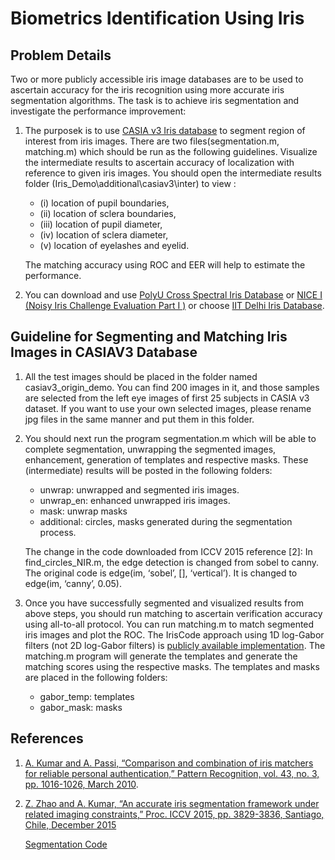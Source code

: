 # Biometrics Identification Using Iris
## Problem Details
Two or more publicly accessible iris image databases are to be used to ascertain accuracy for the iris recognition using more accurate iris segmentation algorithms. The task is to achieve iris segmentation and investigate the performance improvement:

1. The purposek is to use [CASIA v3 Iris database](http://www.cbsr.ia.ac.cn/english/IrisDatabase.asp) to segment region of interest from iris images. There are two files(segmentation.m, matching.m) which should be run as the following guidelines. Visualize the intermediate results to ascertain accuracy of localization with reference to given iris images. You should open the intermediate results folder (Iris_Demo\additional\casiav3\inter) to view :
    - (i) location of pupil boundaries, 
    - (ii) location of sclera boundaries, 
    - (iii) location of pupil diameter, 
    - (iv) location of sclera diameter, 
    - (v) location of eyelashes and eyelid. 
   
   The matching accuracy using ROC and EER will help to estimate the performance.
2. You can download and use [PolyU Cross Spectral Iris Database](http://www4.comp.polyu.edu.hk/~csajaykr/polyuiris.htm) or [NICE I (Noisy Iris Challenge
Evaluation Part I )](http://nice1.di.ubi.pt) or choose [IIT Delhi Iris Database](http://www4.comp.polyu.edu.hk/~csajaykr/IITD/Database_Iris.htm).
## Guideline for Segmenting and Matching Iris Images in CASIAV3 Database
1. All the test images should be placed in the folder named casiav3_origin_demo. You can find 200 images in it, and those samples are selected from the left eye images of first 25 subjects in CASIA v3 dataset. If you want to use your own selected images, please rename jpg files in the same manner and put them in this folder.
2. You should next run the program segmentation.m which will be able to complete segmentation,
unwrapping the segmented images, enhancement, generation of templates and respective masks.
These (intermediate) results will be posted in the following folders:
    - unwrap: unwrapped and segmented iris images.
    - unwrap_en: enhanced unwrapped iris images.
    - mask: unwrap masks
    - additional: circles, masks generated during the segmentation process.

    The change in the code downloaded from ICCV 2015 reference [2]: In find_circles_NIR.m, the
edge detection is changed from sobel to canny. The original code is edge(im, ‘sobel’, [], ‘vertical’).
It is changed to edge(im, ‘canny’, 0.05).
3. Once you have successfully segmented and visualized results from above steps, you should run
matching to ascertain verification accuracy using all-to-all protocol. You can run matching.m to
match segmented iris images and plot the ROC. The IrisCode approach using 1D log-Gabor filters
(not 2D log-Gabor filters) is [publicly available implementation](http://www.peterkovesi.com/studentprojects/libor/). The matching.m program will generate the templates and generate the matching scores using the
respective masks. The templates and masks are placed in the following folders:
    - gabor_temp: templates
    - gabor_mask: masks

## References
1. [A. Kumar and A. Passi, “Comparison and combination of iris matchers for reliable personal authentication,” Pattern Recognition, vol. 43, no. 3, pp. 1016-1026, March 2010](http://www4.comp.polyu.edu.hk/~csajaykr/myhome/papers/PR_10_2.pdf).
2. [Z. Zhao and A. Kumar, “An accurate iris segmentation framework under related imaging constraints,” Proc. ICCV 2015, pp. 3829-3836, Santiago, Chile, December 2015](http://www4.comp.polyu.edu.hk/~csajaykr/myhome/papers/ICCV15_Final.pdf)

    [Segmentation Code](http://www4.comp.polyu.edu.hk/~csajaykr/tvmiris.htm)

